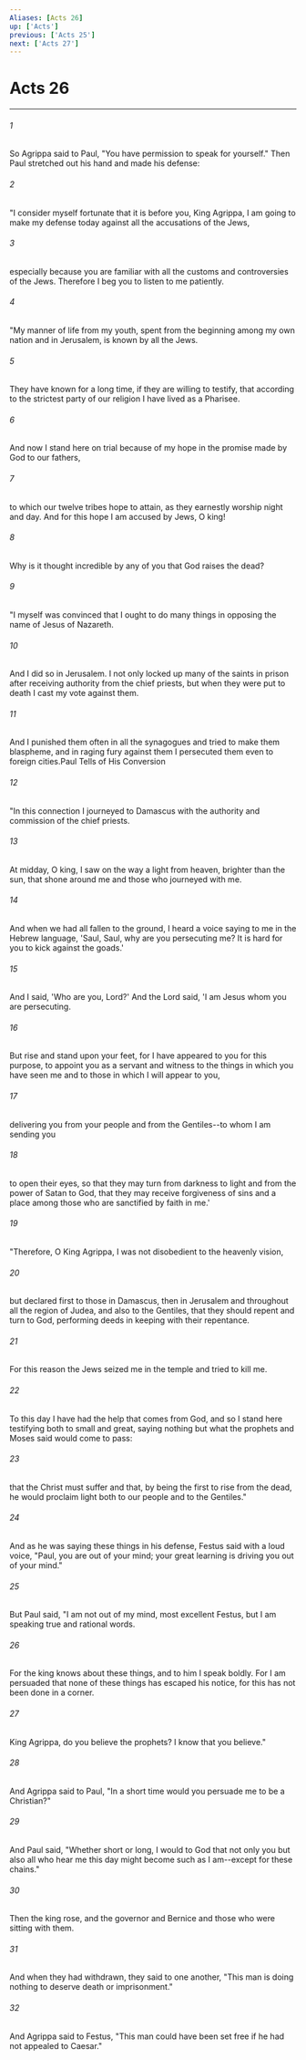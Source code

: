 ```yaml
---
Aliases: [Acts 26]
up: ['Acts']
previous: ['Acts 25']
next: ['Acts 27']
---
```

# Acts 26
***



###### 1 
So Agrippa said to Paul, "You have permission to speak for yourself." Then Paul stretched out his hand and made his defense: 

###### 2 
"I consider myself fortunate that it is before you, King Agrippa, I am going to make my defense today against all the accusations of the Jews, 

###### 3 
especially because you are familiar with all the customs and controversies of the Jews. Therefore I beg you to listen to me patiently. 

###### 4 
"My manner of life from my youth, spent from the beginning among my own nation and in Jerusalem, is known by all the Jews. 

###### 5 
They have known for a long time, if they are willing to testify, that according to the strictest party of our religion I have lived as a Pharisee. 

###### 6 
And now I stand here on trial because of my hope in the promise made by God to our fathers, 

###### 7 
to which our twelve tribes hope to attain, as they earnestly worship night and day. And for this hope I am accused by Jews, O king! 

###### 8 
Why is it thought incredible by any of you that God raises the dead? 

###### 9 
"I myself was convinced that I ought to do many things in opposing the name of Jesus of Nazareth. 

###### 10 
And I did so in Jerusalem. I not only locked up many of the saints in prison after receiving authority from the chief priests, but when they were put to death I cast my vote against them. 

###### 11 
And I punished them often in all the synagogues and tried to make them blaspheme, and in raging fury against them I persecuted them even to foreign cities.Paul Tells of His Conversion 

###### 12 
"In this connection I journeyed to Damascus with the authority and commission of the chief priests. 

###### 13 
At midday, O king, I saw on the way a light from heaven, brighter than the sun, that shone around me and those who journeyed with me. 

###### 14 
And when we had all fallen to the ground, I heard a voice saying to me in the Hebrew language, 'Saul, Saul, why are you persecuting me? It is hard for you to kick against the goads.' 

###### 15 
And I said, 'Who are you, Lord?' And the Lord said, 'I am Jesus whom you are persecuting. 

###### 16 
But rise and stand upon your feet, for I have appeared to you for this purpose, to appoint you as a servant and witness to the things in which you have seen me and to those in which I will appear to you, 

###### 17 
delivering you from your people and from the Gentiles--to whom I am sending you 

###### 18 
to open their eyes, so that they may turn from darkness to light and from the power of Satan to God, that they may receive forgiveness of sins and a place among those who are sanctified by faith in me.' 

###### 19 
"Therefore, O King Agrippa, I was not disobedient to the heavenly vision, 

###### 20 
but declared first to those in Damascus, then in Jerusalem and throughout all the region of Judea, and also to the Gentiles, that they should repent and turn to God, performing deeds in keeping with their repentance. 

###### 21 
For this reason the Jews seized me in the temple and tried to kill me. 

###### 22 
To this day I have had the help that comes from God, and so I stand here testifying both to small and great, saying nothing but what the prophets and Moses said would come to pass: 

###### 23 
that the Christ must suffer and that, by being the first to rise from the dead, he would proclaim light both to our people and to the Gentiles." 

###### 24 
And as he was saying these things in his defense, Festus said with a loud voice, "Paul, you are out of your mind; your great learning is driving you out of your mind." 

###### 25 
But Paul said, "I am not out of my mind, most excellent Festus, but I am speaking true and rational words. 

###### 26 
For the king knows about these things, and to him I speak boldly. For I am persuaded that none of these things has escaped his notice, for this has not been done in a corner. 

###### 27 
King Agrippa, do you believe the prophets? I know that you believe." 

###### 28 
And Agrippa said to Paul, "In a short time would you persuade me to be a Christian?" 

###### 29 
And Paul said, "Whether short or long, I would to God that not only you but also all who hear me this day might become such as I am--except for these chains." 

###### 30 
Then the king rose, and the governor and Bernice and those who were sitting with them. 

###### 31 
And when they had withdrawn, they said to one another, "This man is doing nothing to deserve death or imprisonment." 

###### 32 
And Agrippa said to Festus, "This man could have been set free if he had not appealed to Caesar."
